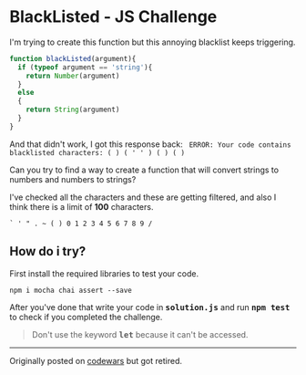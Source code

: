 # BlackListed - JS Challenge
I'm trying to create this function but this annoying blacklist keeps triggering.

```javascript
function blackListed(argument){
  if (typeof argument == 'string'){
    return Number(argument)
  }
  else
  {
    return String(argument)
  }  
}
```
And that didn't work, I got this response back: ```
ERROR: Your code contains blacklisted characters: ( ) ( ' ' ) ( ) ( )```

Can you try to find a way to create a function that will convert strings to numbers and numbers to strings?

I've checked all the characters and these are getting filtered, and also I think there is a limit of **100** characters.
```console
` ' " . ~ ( ) 0 1 2 3 4 5 6 7 8 9 /
```

## How do i try?
First install the required libraries to test your code.
```console
npm i mocha chai assert --save
```
After you've done that write your code in <tt>**solution.js**</tt> and run <tt>**npm test**</tt> to check if you completed the challenge.
> Don't use the keyword <tt>**let**</tt> because it can't be accessed.

---

Originally posted on [codewars](https://www.codewars.com/kata/62569babdb611500166186f5/) but got retired.
